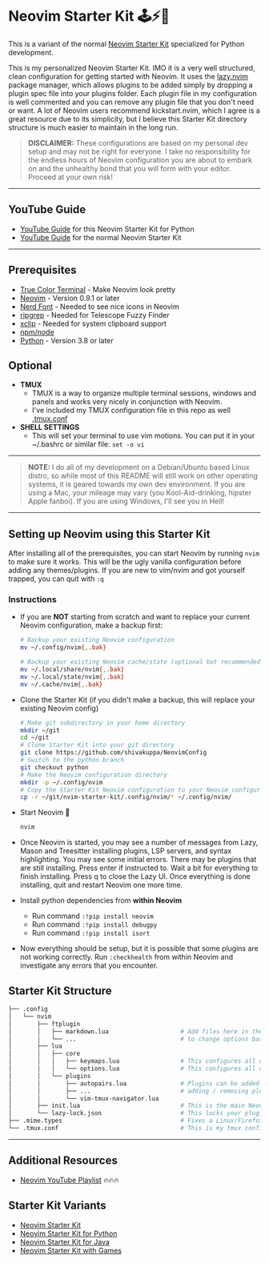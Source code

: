# Neovim Starter Kit 🕹⚡🐍 #

This is a variant of the normal [Neovim Starter Kit](https://github.com/bcampolo/nvim-starter-kit) specialized for Python development.

This is my personalized Neovim Starter Kit.  IMO it is a very well structured, clean configuration for getting started with Neovim.  It uses the [lazy.nvim](https://github.com/folke/lazy.nvim) package manager, which allows plugins to be added simply by dropping a plugin spec file into your plugins folder.  Each plugin file in my configuration is well commented and you can remove any plugin file that you don't need or want.  A lot of Neovim users recommend kickstart.nvim, which I agree is a great resource due to its simplicity, but I believe this Starter Kit directory structure is much easier to maintain in the long run.

> **DISCLAIMER:** 
> These configurations are based on my personal dev setup and may not be right for everyone.
> I take no responsibility for the endless hours of Neovim configuration you are about to embark on and the unhealthy bond that you will form with your editor.
> Proceed at your own risk!

********************************************************************************

## YouTube Guide ##
- [YouTube Guide](https://www.youtube.com/watch?v=jWZ_JeLgDxU) for this Neovim Starter Kit for Python
- [YouTube Guide](https://www.youtube.com/watch?v=33NLeHvFKxU) for the normal Neovim Starter Kit

********************************************************************************

## Prerequisites ##
- [True Color Terminal](https://gist.github.com/kurahaupo/6ce0eaefe5e730841f03cb82b061daa2#now-supporting-true-color) - Make Neovim look pretty
- [Neovim](https://neovim.io/) - Version 0.9.1 or later
- [Nerd Font](https://www.nerdfonts.com/) - Needed to see nice icons in Neovim
- [ripgrep](https://github.com/BurntSushi/ripgrep) - Needed for Telescope Fuzzy Finder
- [xclip](https://linuxconfig.org/how-to-use-xclip-on-linux) - Needed for system clipboard support
- [npm/node](https://docs.npmjs.com/downloading-and-installing-node-js-and-npm)
- [Python](https://www.python.org/) - Version 3.8 or later

## Optional ##
- **TMUX**
    - TMUX is a way to organize multiple terminal sessions, windows and panels and works very nicely in conjunction with Neovim.
    - I've included my TMUX configuration file in this repo as well [.tmux.conf](.tmux.conf)
- **SHELL SETTINGS**
    - This will set your terminal to use vim motions.  You can put it in your ~/.bashrc or similar file:
        `set -o vi`

********************************************************************************

> **NOTE:** 
> I do all of my development on a Debian/Ubuntu based Linux distro, so while most of this README will still work on other operating systems, it is geared towards my own dev environment.
> If you are using a Mac, your mileage may vary (you Kool-Aid-drinking, hipster Apple fanboi).
> If you are using Windows, I'll see you in Hell!

********************************************************************************

## Setting up Neovim using this Starter Kit ##

After installing all of the prerequisites, you can start Neovim by running `nvim` to make sure it works.  This will be the ugly vanilla configuration before adding any themes/plugins.  If you are new to vim/nvim and got yourself trapped, you can quit with `:q`

### Instructions
- If you are **NOT** starting from scratch and want to replace your current Neovim configuration, make a backup first:

    ```sh
    # Backup your existing Neovim configuration
    mv ~/.config/nvim{,.bak}

    # Backup your existing Neovim cache/state (optional but recommended)
    mv ~/.local/share/nvim{,.bak}
    mv ~/.local/state/nvim{,.bak}
    mv ~/.cache/nvim{,.bak}
    ```

- Clone the Starter Kit (if you didn't make a backup, this will replace your existing Neovim config)

    ```sh
    # Make git subdirectory in your home directory
    mkdir ~/git
    cd ~/git
    # Clone Starter Kit into your git directory
    git clone https://github.com/shivakuppa/NeovimConfig
    # Switch to the python branch
    git checkout python
    # Make the Neovim configuration directory
    mkdir -p ~/.config/nvim
    # Copy the Starter Kit Neovim configuration to your Neovim configuration
    cp -r ~/git/nvim-starter-kit/.config/nvim/* ~/.config/nvim/
    ```

- Start Neovim 🚀

    ```sh
    nvim
    ```

- Once Neovim is started, you may see a number of messages from Lazy, Mason and Treesitter installing plugins, LSP servers, and syntax highlighting.  You may see some initial errors.  There may be plugins that are still installing.  Press enter if instructed to.  Wait a bit for everything to finish installing.  Press q to close the Lazy UI.  Once everything is done installing, quit and restart Neovim one more time.

- Install python dependencies from **within Neovim**
    - Run command `:!pip install neovim`
    - Run command `:!pip install debugpy`
    - Run command `:!pip install isort`

- Now everything should be setup, but it is possible that some plugins are not working correctly.  Run `:checkhealth` from within Neovim and investigate any errors that you encounter.

## Starter Kit Structure ##
```sh
├── .config
│   └── nvim
│       ├── ftplugin                                
│       │   ├── markdown.lua                    # Add files here in the form filetype.lua
│       │   └── ...                             # to change options based on file type (not extension)
│       ├── lua
│       │   ├── core
│       │   │   ├── keymaps.lua                 # This configures all of your key bindings
│       │   │   └── options.lua                 # This configures all of your global Neovim options
│       │   └── plugins
│       │       ├── autopairs.lua               # Plugins can be added / removed from Neovim by
│       │       ├── ...                         # adding / removing plugin files to this directory
│       │       └── vim-tmux-navigator.lua
│       ├── init.lua                            # This is the main Neovim configuration file
│       └── lazy-lock.json                      # This locks your plugins to specific versions/commits
├── .mime.types                                 # Fixes a Linux/Firefox issue to view local markdown (optional)
└── .tmux.conf                                  # This is my tmux configuration (optional)
```
********************************************************************************

## Additional Resources ##
- [Neovim YouTube Playlist](https://youtube.com/playlist?list=PLD3V7KEd2M-tUghtES9iyl_ERa7sc1-HF&si=sLuFUeU_IjGr0S2I) 🔥🔥🔥

## Starter Kit Variants ##
- [Neovim Starter Kit](https://github.com/bcampolo/nvim-starter-kit)
- [Neovim Starter Kit for Python](https://github.com/bcampolo/nvim-starter-kit/blob/python/README.md#neovim-starter-kit-for-python-)
- [Neovim Starter Kit for Java](https://github.com/bcampolo/nvim-starter-kit/blob/java/README.md#neovim-starter-kit-for-java-)
- [Neovim Starter Kit with Games](https://github.com/bcampolo/nvim-starter-kit/blob/games/README.md#neovim-starter-kit-with-games-)

